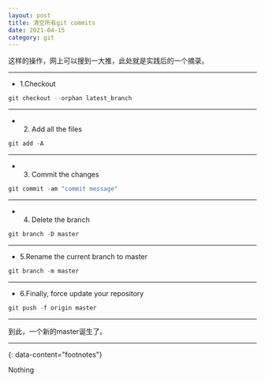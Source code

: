 ```yaml
---
layout: post
title: 清空所有git commits
date: 2021-04-15
category: git
---
```


这样的操作，网上可以搜到一大推，此处就是实践后的一个摘录。  

***

* 1.Checkout  

```c
git checkout --orphan latest_branch
```

***

* 2. Add all the files  

```c
git add -A
```

***

* 3. Commit the changes  

```c
git commit -am "commit message"
```

***

* 4. Delete the branch  

```c
git branch -D master
```

***

* 5.Rename the current branch to master   

```c
git branch -m master
```

*** 

* 6.Finally, force update your repository  

```c
git push -f origin master
```

***

到此，一个新的master诞生了。  


---
{: data-content="footnotes"}

Nothing